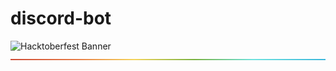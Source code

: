 # discord-bot
![Hacktoberfest Banner](https://api.codinasion.org/hacktoberfest/banner)
<img src="https://raw.githubusercontent.com/codinasion/.github/master/assets/rainbow-hr.png" alt="rainbow hr" width="100%" height="70%">
